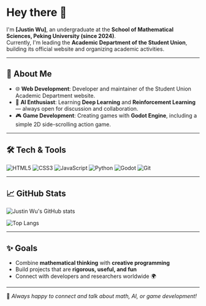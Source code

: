 # Hey there 👋

I'm **[Justin Wu]**, an undergraduate at the **School of Mathematical Sciences, Peking University (since 2024)**.  
Currently, I'm leading the **Academic Department of the Student Union**, building its official website and organizing academic activities.  

---

## 🚀 About Me
- 🌐 **Web Development**: Developer and maintainer of the Student Union Academic Department website.  
- 🤖 **AI Enthusiast**: Learning **Deep Learning** and **Reinforcement Learning** — always open for discussion and collaboration.  
- 🎮 **Game Development**: Creating games with **Godot Engine**, including a simple 2D side-scrolling action game.  

---

## 🛠️ Tech & Tools
![HTML5](https://img.shields.io/badge/-HTML5-E34F26?logo=html5&logoColor=white)
![CSS3](https://img.shields.io/badge/-CSS3-1572B6?logo=css3&logoColor=white)
![JavaScript](https://img.shields.io/badge/-JavaScript-F7DF1E?logo=javascript&logoColor=black)
![Python](https://img.shields.io/badge/-Python-3776AB?logo=python&logoColor=white)
![Godot](https://img.shields.io/badge/-Godot-478CBF?logo=godot-engine&logoColor=white)
![Git](https://img.shields.io/badge/-Git-F05032?logo=git&logoColor=white)

---

## 📈 GitHub Stats
![Justin Wu's GitHub stats](https://github-readme-stats.vercel.app/api?username=wjjpku&show_icons=true&theme=tokyonight)

![Top Langs](https://github-readme-stats.vercel.app/api/top-langs/?username=wjjpku&layout=compact&theme=tokyonight)

---

## ✨ Goals
- Combine **mathematical thinking** with **creative programming**  
- Build projects that are **rigorous, useful, and fun**  
- Connect with developers and researchers worldwide 🌍  

---

💬 *Always happy to connect and talk about math, AI, or game development!*

